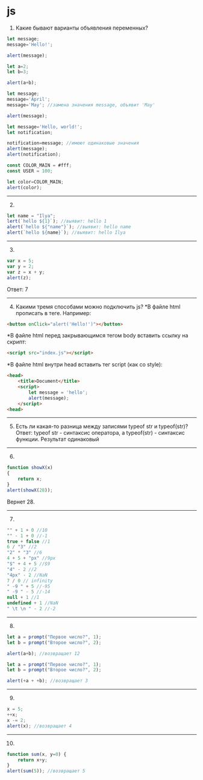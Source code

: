 # js
1. Какие бывают варианты объявления переменных?
```js
let message;
message='Hello!';

alert(message);
```
```js
let a=2;
let b=3;

alert(a+b);
```
```js
let message;
message='April';
message='May'; //замена значения message, объявит 'May'

alert(message);
```
```js
let message='Hello, world!';
let notification;

notification=message; //имеют одинаковые значения
alert(message);
alert(notification);
```
```js 
const COLOR_MAIN = #fff;
const USER = 100;

let color=COLOR_MAIN;
alert(color);
```
***
2.
```js
let name = "Ilya";
lert(`hello ${1}`); //выявит: hello 1
alert(`hello ${"name"}`); //выявит: hello name 
alert(`hello ${name}`); //выявит: hello Ilya
```
***
3.
```js
var x = 5;
var y = 2;
var z = x + y;
alert(z);
```
Ответ: 7
***
4. Какими тремя способами можно подключить js?
*В файле html прописать в теге. Например:
```html
<button onClick="alert('Hello!')"></button>
```
*В файле html перед закрывающимся тегом body вставить ссылку на скрипт:
```html
<script src="index.js"></script>
```
*В файле html внутри head вставить тег script (как со style):
```html
<head>
    <title>Document</title>
    <script>
        let message = 'hello';
        alert(message);
    </script>
<head>
```
***
5. Есть ли какая-то разница между записями typeof str и typeof(str)?
Ответ: typeof str - синтаксис оператора, а typeof(str) - синтаксис функции. Результат одинаковый
***
6.
```js
function showX(x)
{
    return x;
}
alert(showX(28));
```
Вернет 28.
***
7. 
```js
"" + 1 + 0 //10
"" - 1 + 0 //-1
true + false //1
6 / "3" //2
"2" * "3" //6
4 + 5 + "px" //9px
"$" + 4 + 5 //$9
"4" - 2 //2
"4px" - 2 //NaN
7 / 0 // infinity
" -9 " + 5 //-95
" -9 " - 5 //-14
null + 1 //1
undefined + 1 //NaN
" \t \n " - 2 //-2
```
***
8.
```js
let a = prompt("Первое число?", 1);
let b = prompt("Второе число?", 2);

alert(a+b); //возвращает 12
``` 
```js
let a = prompt("Первое число?", 1);
let b = prompt("Второе число?", 2);

alert(+a + +b); //возвращает 3
``` 
***
9.
```js
x = 5;
++x;
x -= 2;
alert(x); //возвращает 4
```
***
10.
```js
function sum(x, y=0) {
    return x+y;
}
alert(sum(5)); //возвращает 5
```

